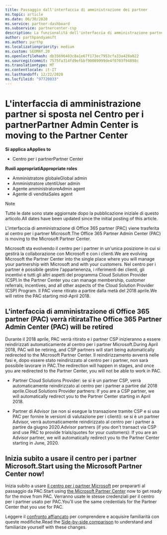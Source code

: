 ```yaml
---
title: Passaggio dall'interfaccia di amministrazione dei partner
ms.topic: article
ms.date: 06/30/2020
ms.service: partner-dashboard
ms.subservice: partnercenter-csp
description: La funzionalità dell'interfaccia di amministrazione partner di Office 365 è in passaggio al centro per i partner. Scopri cosa significa e come è possibile eseguire le operazioni nel centro per i partner.
author: parthpandyamsft
ms.author: parthp
ms.localizationpriority: medium
ms.custom: SEOMAY.20
ms.openlocfilehash: db35696483c8a1e67f173ec7953cfa33a428a022
ms.sourcegitcommit: 7575fa314fd9efbbf90089999de4f0703f94898c
ms.translationtype: MT
ms.contentlocale: it-IT
ms.lasthandoff: 12/22/2020
ms.locfileid: "97720833"
---
```

# <a name="partner-admin-center-is-moving-to-the-partner-center"></a><span data-ttu-id="50319-104">L'interfaccia di amministrazione partner si sposta nel Centro per i partner</span><span class="sxs-lookup"><span data-stu-id="50319-104">Partner Admin Center is moving to the Partner Center</span></span>

<span data-ttu-id="50319-105">**Si applica a**</span><span class="sxs-lookup"><span data-stu-id="50319-105">**Applies to**</span></span>

- <span data-ttu-id="50319-106">Centro per i partner</span><span class="sxs-lookup"><span data-stu-id="50319-106">Partner Center</span></span>

<span data-ttu-id="50319-107">**Ruoli appropriati**</span><span class="sxs-lookup"><span data-stu-id="50319-107">**Appropriate roles**</span></span>
- <span data-ttu-id="50319-108">Amministratore globale</span><span class="sxs-lookup"><span data-stu-id="50319-108">Global admin</span></span>
- <span data-ttu-id="50319-109">Amministratore utenti</span><span class="sxs-lookup"><span data-stu-id="50319-109">User admin</span></span>
- <span data-ttu-id="50319-110">Agente amministratore</span><span class="sxs-lookup"><span data-stu-id="50319-110">Admin agent</span></span>
- <span data-ttu-id="50319-111">Agente di vendita</span><span class="sxs-lookup"><span data-stu-id="50319-111">Sales agent</span></span>

> [!NOTE]  
> <span data-ttu-id="50319-112">Tutte le date sono state aggiornate dopo la pubblicazione iniziale di questo articolo.</span><span class="sxs-lookup"><span data-stu-id="50319-112">All dates have been updated since the initial posting of this article.</span></span>

<span data-ttu-id="50319-113">L'interfaccia di amministrazione di Office 365 partner (PAC) viene trasferita al centro per i partner Microsoft.</span><span class="sxs-lookup"><span data-stu-id="50319-113">The Office 365 Partner Admin Center (PAC) is moving to the Microsoft Partner Center.</span></span>

<span data-ttu-id="50319-114">Microsoft sta evolvendo il centro per i partner in un'unica posizione in cui si gestirà la collaborazione con Microsoft e con i clienti.</span><span class="sxs-lookup"><span data-stu-id="50319-114">We are evolving Microsoft the Partner Center into the single place where you will manage your partnership with Microsoft and with your customers.</span></span> <span data-ttu-id="50319-115">Nel centro per i partner è possibile gestire l'appartenenza, i riferimenti dei clienti, gli incentivi e tutti gli altri aspetti del programma Cloud Solution Provider (CSP).</span><span class="sxs-lookup"><span data-stu-id="50319-115">In the Partner Center you can manage membership, customer referrals, incentives, and all other aspects of the Cloud Solution Provider (CSP) Program.</span></span> <span data-ttu-id="50319-116">Il PAC viene ritirato a partire dalla metà del 2018 aprile.</span><span class="sxs-lookup"><span data-stu-id="50319-116">We will retire the PAC starting mid-April 2018.</span></span>

## <a name="the-office-365-partner-admin-center-pac-will-be-retired"></a><span data-ttu-id="50319-117">L'interfaccia di amministrazione di Office 365 partner (PAC) verrà ritirata</span><span class="sxs-lookup"><span data-stu-id="50319-117">The Office 365 Partner Admin Center (PAC) will be retired</span></span>

<span data-ttu-id="50319-118">Durante il 2018 aprile, PAC verrà ritirato e i partner CSP inizieranno a essere reindirizzati automaticamente al centro per i partner Microsoft.</span><span class="sxs-lookup"><span data-stu-id="50319-118">During April 2018, PAC will be retiring, and CSP partners will start being automatically redirected to the Microsoft Partner Center.</span></span> <span data-ttu-id="50319-119">Il reindirizzamento avverrà nelle fasi e, dopo essere stato reindirizzato al centro per i partner, non sarà possibile lavorare in PAC.</span><span class="sxs-lookup"><span data-stu-id="50319-119">The redirection will happen in stages, and once you are redirected to the Partner Center, you will not be able to work in PAC.</span></span> 

- <span data-ttu-id="50319-120">Partner Cloud Solutions Provider: se si è un partner CSP, verrà automaticamente reindirizzato al centro per i partner a partire dal 2018 aprile.</span><span class="sxs-lookup"><span data-stu-id="50319-120">Cloud Solutions Provider partners: If you are a CSP partner, we will automatically redirect you to the Partner Center starting in April 2018.</span></span>

- <span data-ttu-id="50319-121">Partner di Advisor (se non si esegue la transazione tramite CSP e si usa PAC per fornire le versioni di valutazione per i clienti): se si è un partner Advisor, verrà automaticamente reindirizzato al centro per i partner a partire da giugno 2020.</span><span class="sxs-lookup"><span data-stu-id="50319-121">Advisor partners (if you don't transact via CSP and use PAC to provide trials/quotes for your customers): If you are an Advisor partner, we will automatically redirect you to the Partner Center starting in June, 2020.</span></span>

## <a name="start-using-the-microsoft-partner-center-now"></a><span data-ttu-id="50319-122">Inizia subito a usare il centro per i partner Microsoft.</span><span class="sxs-lookup"><span data-stu-id="50319-122">Start using the Microsoft Partner Center now!</span></span>

<span data-ttu-id="50319-123">Inizia subito a usare [il centro per i partner Microsoft](https://partnercenter.microsoft.com/) per prepararti al passaggio da PAC.</span><span class="sxs-lookup"><span data-stu-id="50319-123">Start using [the Microsoft Partner Center](https://partnercenter.microsoft.com/) now to get ready for the move from PAC.</span></span>  <span data-ttu-id="50319-124">Verranno usate le stesse credenziali per il centro per i partner usato per PAC.</span><span class="sxs-lookup"><span data-stu-id="50319-124">You'll use the same credentials for the Partner Center that you use for PAC.</span></span>

<span data-ttu-id="50319-125">Leggere il [confronto affiancato](moving-from-pac-to-pc.md) per comprendere e acquisire familiarità con queste modifiche.</span><span class="sxs-lookup"><span data-stu-id="50319-125">Read the [Side-by-side comparison](moving-from-pac-to-pc.md) to understand and familiarize yourself with these changes.</span></span>
